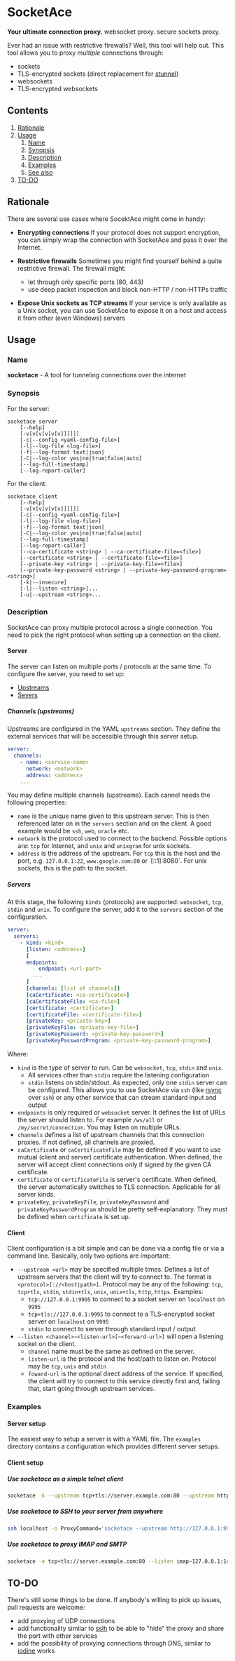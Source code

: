 # SocketAce

**Your ultimate connection proxy.** websocket proxy. secure sockets proxy.

Ever had an issue with restrictive firewalls? Well, this tool will help out. This tool
allows you to proxy *multiple* connections through:
- sockets
- TLS-encrypted sockets (direct replacement for [stunnel](https://www.stunnel.org/))
- websockets
- TLS-encrypted websockets

## Contents


1. [Rationale](#rationale)
1. [Usage](#usage)
    1. [Name](#name)
    1. [Synopsis](#synopsis)
    1. [Description](#description)
    1. [Examples](#examples)
    1. [See also](#see-also)
1. [TO-DO](#to-do)

## Rationale

There are several use cases where SocektAce might come in handy:

- **Encrypting connections** If your protocol does not support encryption, you can simply
  wrap the connection with SocketAce and pass it over the Internet. 

- **Restrictive firewalls** Sometimes you might find yourself behind a quite restrictive 
  firewall. The firewall might:
  - let through only specific ports (80, 443)
  - use deep packet inspection and block non-HTTP / non-HTTPs traffic
  
- **Expose Unix sockets as TCP streams** If your service is only available as a Unix socket,
  you can use SocketAce to expose it on a host and access it from other (even Windows) servers
  
  
## Usage

### Name

**socketace** - A tool for tunneling connections over the internet
    
### Synopsis

For the server:

```
socketace server 
    [--help] 
    [-v[v[v[v[v[v]]]]]]
    [-c|--config <yaml-config-file>]
    [-l|--log-file <log-file>]
    [-f|--log-format text|json]
    [-C|--log-color yes|no|true|false|auto]
    [--log-full-timestamp]
    [--log-report-caller]
```

For the client:
```
socketace client
    [--help] 
    [-v[v[v[v[v[v]]]]]]
    [-c|--config <yaml-config-file>]
    [-l|--log-file <log-file>]
    [-f|--log-format text|json]
    [-C|--log-color yes|no|true|false|auto]
    [--log-full-timestamp]
    [--log-report-caller]
    [--ca-certificate <string> | --ca-certificate-file=<file>]
    [--certificate <string> | --certificate-file=<file>]
    [--private-key <string> | --private-key-file=<file>]
    [--private-key-password <string> | --private-key-password-program=<string>]
    [-k|--insecure]
    [-l|--listen <string>]...
    [-u|--upstream <string>...
```

### Description

SocketAce can proxy multiple protocol across a single connection. You need to pick the
right protocol when setting up a connection on the client.

#### Server

The server can listen on multiple ports / protocols at the same time. To configure
the server, you need to set up:
- [Upstreams](#channels-upstreams)
- [Severs](#servers)

##### Channels (upstreams)

Upstreams are configured in the YAML `upstreams` section. They define the external services
that will be accessible through this server setup.

```yaml
server:
  channels:
    - name: <service-name>
      network: <network>
      address: <address>
    ...
```

You may define multiple channels (upstreams). Each cannel needs the following properties:

- `name` is the unique name given to this upstream server. This is then referenced later
  on in the `servers` section and on the client. A good example would be `ssh`, `web`, `oracle` etc.
- `network` is the protocol used to connect to the backend. Possible options are: `tcp` for Internet,
  and `unix` and `unixgram` for unix sockets.
- `address` is the address of the upstream. For `tcp` this is the host and the port, e.g. `127.0.0.1:22`,
  `www.google.com:80` or ˙[::1]:8080`. For unix sockets, this is the path to the socket.
 
##### Servers
 
At this stage, the following `kinds` (protocols) are supported: `websocket`, `tcp`, `stdin` and `unix`. 
To configure the server, add it to the `servers` section of the configuration.

```yaml
server:
  servers:
    - kind: <kind>
      [listen: <address>]
      [
      endpoints:
        - endpoint: <url-part>
        ...
      ]
      [channels: [list of channels]]
      [caCertificate: <ca-certificate>]
      [caCertificateFile: <ca-file>]
      [certificate: <certificate>]
      [certificateFile: <certificate-file>]
      [privateKey: <private-key>]
      [privateKeyFile: <private-key-file>]
      [privateKeyPassword: <private-key-password>]
      [privateKeyPasswordProgram: <private-key-password-program>]
```

Where:

- `kind` is the type of server to run. Can be `websocket`, `tcp`, `stdin` and `unix`.
  - All services other than `stdin` require the listening configuration
  - `stdin` listens on stdin/stdout. As expected, only one `stdin` server can be configured. This allows you to
    use SocketAce via `ssh` (like [rsync](https://en.wikipedia.org/wiki/Rsync) over `ssh`) or any other service
    that can stream standard input and output
- `endpoints` is only required or `websocket` server. It defines the list of URLs the server should listen to.
  For example `/ws/all` or `/my/secret/connection`. You may listen on multiple URLs.
- `channels` defines a list of upstream channels that this connection proxies. If not defined, all channels are 
  proxied.
- `caCertificate` or `caCertificateFile` may be defined if you want to use mutual (client and server) certificate
  authentication. When defined, the server will accept client connections only if signed by the given CA certificate. 
- `certificate` or `certificateFile` is server's certificate. When defined, the server automatically switches to
  TLS connection. Applicable for all server kinds. 
- `privateKey`, `privateKeyFile`, `privateKeyPassword` and `privateKeyPasswordProgram` should be pretty 
  self-explanatory. They must be defined when `certificate` is set up. 

#### Client

Client configuration is a bit simple and can be done via a config file or via a command line. Basically, only
two options are important:

- `--upstream <url>` may be specified multiple times. Defines a list of upstream servers that the client will 
  try to connect to. The format is `<protocol>[://<host|path>]`. Protocol may be any of the following: `tcp`, 
  `tcp+tls`, `stdin`, `stdin+tls`, `unix`, `unix+tls`, `http`, `https`. Examples:
  - `tcp://127.0.0.1:9995` to connect to a socket server on `localhost` on `9995` 
  - `tcp+tls://127.0.0.1:9995` to connect to a TLS-encrypted socket server on `localhost` on `9995` 
  - `stdin` to connect to server through standard input / output
- `--listen <channel>~<listen-url>[~<forward-url>]` will open a listening socket on the client. 
  - `channel` name must be the same as defined on the server. 
  - `listen-url` is the protocol and the host/path to listen on. Protocol may be `tcp`, `unix` and `stdin` 
  - `foward-url` is the optional direct address of the service. If specified, the client will try to connect
    to this service directly first and, failing that, start going through upstream services.

 
### Examples

#### Server setup

The easiest way to setup a server is with a YAML file. The `examples` directory contains a configuration which
provides different server setups.

#### Client setup

##### Use socketace as a simple telnet client  

```sh
socketace -k --upstream tcp+tls://server.example.com:80 --upstream https://server.example.com/proxy --listen smtp~stdin
```

##### Use socketace to SSH to your server from anywhere

```sh
ssh localhost -o ProxyCommand='socketace --upstream http://127.0.0.1:9999/ws/all --listen ssh~stdin'
```

##### Use socketace to proxy IMAP and SMTP

```sh
socketace -e tcp+tls://server.example.com:80 --listen imap~127.0.0.1:143 --listen imap~127.0.0.2:587
```

## TO-DO

There's still some things to be done. If anybody's willing to pick up issues, pull
requests are welcome:
- add proxying of UDP connections
- add functionality similar to [sslh](https://github.com/yrutschle/sslh) to be able to
  "hide" the proxy and share the port with other services
- add the possibility of proxying connections through DNS, similar to [iodine](https://github.com/yarrick/iodine)
  works 